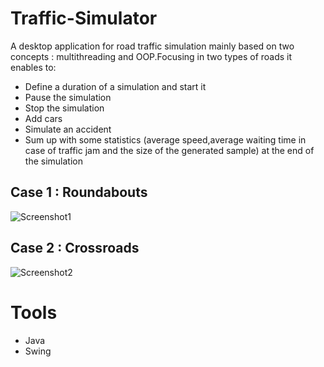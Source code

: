 # Traffic-Simulator
A desktop application for road traffic simulation mainly based on two concepts : multithreading and OOP.Focusing in two types of roads it enables to:
- Define a duration of a simulation and start it
- Pause the simulation 
- Stop the simulation 
- Add cars
- Simulate an accident 
- Sum up with some statistics (average speed,average waiting time in case of traffic jam and the size of the generated sample) at the end of the simulation
## Case 1 : Roundabouts
![Screenshot1](https://user-images.githubusercontent.com/58749840/166644537-c96de0b9-f9da-49e1-b622-9955fab99795.png)
## Case 2 : Crossroads
![Screenshot2](https://user-images.githubusercontent.com/58749840/166644986-71885eef-d60f-446a-b5f6-6a4116cd92ec.png)
# Tools 
- Java 
- Swing

